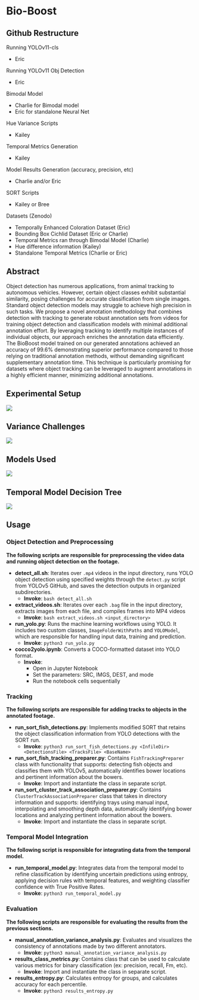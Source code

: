 # Bio-Boost

## Github Restructure
Running YOLOv11-cls
- Eric 

Running YOLOv11 Obj Detection
- Eric

Bimodal Model
- Charlie for Bimodal model
- Eric for standalone Neural Net

Hue Variance Scripts
- Kailey

Temporal Metrics Generation
- Kailey

Model Results Generation (accuracy, precision, etc)
- Charlie and/or Eric

SORT Scripts
- Kailey or Bree

Datasets (Zenodo)
- Temporally Enhanced Coloration Dataset (Eric)
- Bounding Box Cichlid Dataset (Eric or Charlie)
- Temporal Metrics ran through Bimodal Model (Charlie)
- Hue difference information (Kailey)
- Standalone Temporal Metrics (Charlie or Eric)


## Abstract
Object detection has numerous applications, from animal tracking to autonomous vehicles. However, certain object classes exhibit substantial similarity, posing challenges for accurate classification from single images. Standard object detection models may struggle to achieve high precision in such tasks. We propose a novel annotation methodology that combines detection with tracking to generate robust annotation sets from videos for training object detection and classification models with minimal additional annotation effort. By leveraging tracking to identify multiple instances of individual objects, our approach enriches the annotation data efficiently. The BioBoost model trained on our generated annotations achieved an accuracy of 99.6% demonstrating superior performance compared to those relying on traditional annotation methods, without demanding significant supplementary annotation time. This technique is particularly promising for datasets where object tracking can be leveraged to augment annotations in a highly efficient manner, minimizing additional annotations. 

## Experimental Setup
![](https://github.com/Human-Augment-Analytics/Bio-Boost/blob/main/imgs/setup.PNG)

## Variance Challenges
![](https://github.com/Human-Augment-Analytics/Bio-Boost/blob/main/imgs/variance.PNG)

## Models Used
![](https://github.com/Human-Augment-Analytics/Bio-Boost/blob/main/imgs/models.PNG)

## Temporal Model Decision Tree
![](https://github.com/Human-Augment-Analytics/Bio-Boost/blob/main/imgs/tree_viz_1.PNG)

## Usage
### Object Detection and Preprocessing
**The following scripts are responsible for preprocessing the video data and running object detection on the footage.**  
- **detect_all.sh**: Iterates over `.mp4` videos in the input directory, runs YOLO object detection using specified weights through the `detect.py` script from YOLOv5 GitHub, and saves the detection outputs in organized subdirectories.
  - **Invoke**: `bash detect_all.sh`
- **extract_videos.sh**: Iterates over each `.bag` file in the input directory, extracts images from each file, and compiles frames into MP4 videos 
  - **Invoke**: `bash extract_videos.sh <input_directory>`
- **run_yolo.py**: Runs the machine learning workflows using YOLO. It includes two custom classes, `ImageFolderWithPaths` and `YOLOModel`, which are responsible for handling input data, training and prediction.
    - **Invoke**: `python3 run_yolo.py`
- **cocco2yolo.ipynb**: Converts a COCO-formatted dataset into YOLO format.
    - **Invoke**: 
        - Open in Jupyter Notebook
        - Set the parameters: SRC, IMGS, DEST, and mode
        - Run the notebook cells sequentially 

### Tracking 
**The following scripts are responsible for adding tracks to objects in the annotated footage.**  
- **run_sort_fish_detections.py**: Implements modified SORT that retains the object classification information from YOLO detections with the SORT run.
    - **Invoke**: `python3 run_sort_fish_detections.py <InfileDir> <DetectionsFile> <TracksFile> <BaseName>`
- **run_sort_fish_tracking_preparer.py**: Contains `FishTrackingPreparer` class with functionality that supports: detecting fish objects and classifies them with YOLOv5, automatically identifies bower locations and pertinent information about the bowers.
    - **Invoke**: Import and instantiate the class in separate script.
- **run_sort_cluster_track_association_preparer.py**: Contains `ClusterTrackAssociationPreparer` class that takes in directory information and supports: identifying trays using manual input, interpolating and smoothing depth data, automatically identifying bower locations and analyzing pertinent information about the bowers. 
    - **Invoke**: Import and instantiate the class in separate script.

### Temporal Model Integration
**The following script is responsible for integrating data from the temporal model.**
- **run_temporal_model.py**: Integrates data from the temporal model to refine classification by identifying uncertain predictions using entropy, applying decision rules with temporal features, and weighting classifier confidence with True Positive Rates.
    - **Invoke**: `python3 run_temporal_model.py`

### Evaluation
**The following scripts are responsible for evaluating the results from the previous sections.**
- **manual_annotation_variance_analysis.py**: Evaluates and visualizes the consistency of annotations made by two different annotators. 
    - **Invoke**: `python3 manual_annotation_variance_analysis.py`
- **results_class_metrics.py**: Contains class that can be used to calculate various metrics for binary classification (ex: precision, recall, Fm, etc).
    - **Invoke**: Import and instantiate the class in separate script.
- **results_entropy.py**: Calculates entropy for groups, and calculates accuracy for each percentile. 
    - **Invoke**: `python3 results_entropy.py`

